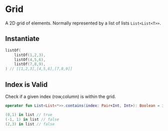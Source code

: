# Grid

A 2D grid of elements. Normally represented by a list of lists `List<List<T>>`.

## Instantiate

```kotlin
listOf(
    listOf(1,2,3),
    listOf(4,5,6),
    listOf(7,8,9),
) // [[1,2,3],[4,5,6],[7,8,9]]
```

## Index is Valid

Check if a given index (row,column) is within the grid.

```kotlin
operator fun List<List<*>>.contains(index: Pair<Int, Int>): Boolean = index.first in indices && index.second in this[index.first].indices

(0,1) in list // true
(-1, 1) in list // false
(2,3) in list // false
```
